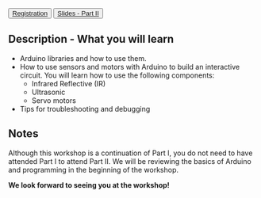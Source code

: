<button>
  <a href="https://events.vtools.ieee.org/m/389117" target="_blank">
    Registration
  </a>
</button>
<button>
  <a href="https://drive.google.com/file/d/1go96AdPcW-GxtiLaVeIQD-gIIvEhnMO4/view?usp=sharing" target="_blank">
      Slides - Part II
  </a>
</button>

## Description - What you will learn
- Arduino libraries and how to use them.
- How to use sensors and motors with Arduino to build an interactive circuit. You will learn how to use the following components:
  - Infrared Reflective (IR)
  - Ultrasonic 
  - Servo motors
- Tips for troubleshooting and debugging

## Notes
Although this workshop is a continuation of Part I, you do not need to have attended Part I to attend Part II. We will be reviewing the basics of Arduino and programming in the beginning of the workshop.

**We look forward to seeing you at the workshop!**
